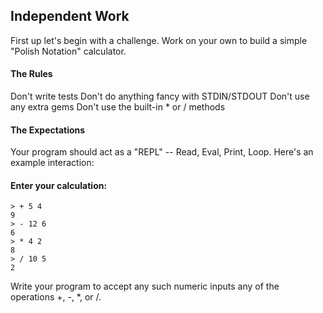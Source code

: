 ## Independent Work

First up let's begin with a challenge. Work on your own to build a simple "Polish Notation" calculator.

#### The Rules

Don't write tests
Don't do anything fancy with STDIN/STDOUT
Don't use any extra gems
Don't use the built-in * or / methods

#### The Expectations

Your program should act as a "REPL" -- Read, Eval, Print, Loop. Here's an example interaction:

#### Enter your calculation:

```
> + 5 4
9
> - 12 6
6
> * 4 2
8
> / 10 5
2
```

Write your program to accept any such numeric inputs any of the operations +, -, *, or /.
